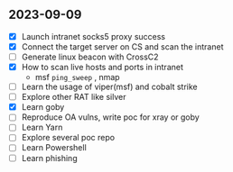 ## 2023-09-09
- [x] Launch intranet socks5 proxy success
- [x] Connect the target server on CS and scan the intranet
- [ ] Generate linux beacon with CrossC2
- [x] How to scan live hosts and ports in intranet
	- msf `ping_sweep` , nmap
- [ ] Learn the usage of viper(msf) and cobalt strike
- [ ] Explore other RAT like silver
- [x] Learn goby
- [ ] Reproduce OA vulns, write poc for xray or goby
- [ ] Learn Yarn
- [ ] Explore several poc repo
- [ ] Learn Powershell
- [ ] Learn phishing